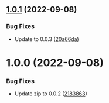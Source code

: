 ## [1.0.1](https://github.com/applandinc/semrel-playground/compare/v1.0.0...v1.0.1) (2022-09-08)


### Bug Fixes

* Update to 0.0.3 ([20a66da](https://github.com/applandinc/semrel-playground/commit/20a66dac3d0728b32fdd8e8757264eea213c1e46))

# 1.0.0 (2022-09-08)


### Bug Fixes

* Update zip to 0.0.2 ([2183863](https://github.com/applandinc/semrel-playground/commit/218386304fcf9ac90069c21d1eefacae971b889e))
